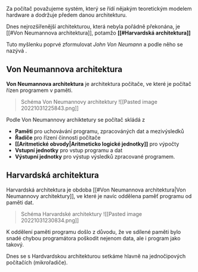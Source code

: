 Za počítač považujeme systém, který se řídí nějakým teoretickým modelem hardware a dodržuje předem danou architekturu.

Dnes nejrozšířenější architekturou, která nebyla pořádně překonána, je [[#Von Neumannova architektura]], potamžo **[[#Harvardská architektura]]**

Tuto myšlenku poprvé zformulovat *John Von Neumann* a podle něho se nazývá .


## Von Neumannova architektura
**Von Neumannova architektura** je architektura počítače, ve které je počítač řízen programem v paměti.

>Schéma Von Neumannovy architektury
>![[Pasted image 20221031225843.png]]

Podle Von Neumannovy archiktetury se počítač skládá z
- **Paměti** pro uchovávání programu, zpracováných dat a mezivýsledků
- **Řadiče** pro řízení činnosti počítače
- **[[Aritmetické obvody|Aritmeticko logické jednotky]]** pro výpočty
- **Vstupní jednotky** pro vstup programu a dat
- **Výstupní jednotky** pro výstup výsledků zpracované programem.

## Harvardská architektura
Harvardská architektura je obdoba [[#Von Neumannova architektura|Von Neumannovy architektury]], ve které je navíc oddělena paměť programu od paměti dat.

> Schéma Harvardské architektury
> ![[Pasted image 20221031230834.png]]

K oddělení paměti programu došlo z důvodu, že ve sdílené paměti bylo snadé chybou programátora poškodit nejenom data, ale i program jako takový. 

Dnes se s Hardvardskou architekturou setkáme hlavně na jednočipových počítačích (mikrořadiče).
